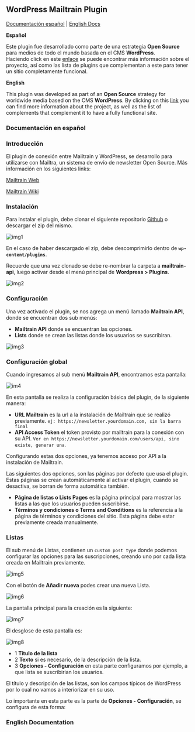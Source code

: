 ## WordPress Mailtrain Plugin

[Documentación español](#spanish) | [English Docs](#english)

**Español**

Este plugin fue desarrollado como parte de una estrategia **Open Source** para medios de todo el mundo basada en el CMS **WordPress**.  
Haciendo click en este [enlace](https://tiempoar.com.ar/proyecto-colaborativo/) se puede encontrar más información sobre el proyecto, así como las lista de plugins que complementan a este para tener un sitio completamente funcional.

**English**

This plugin was developed as part of an **Open Source** strategy for worldwide media based on the CMS **WordPress**.
By clicking on this [link](https://tiempoar.com.ar/proyecto-colaborativo/) you can find more information about the project, as well as the list of complements that complement it to have a fully functional site.

### <a id="spanish"></a> Documentación en español

### Introducción

El plugin de conexión entre Mailtrain y WordPress, se desarrollo para utilizarse con Mailtra, un sistema de envío de newsletter Open Source. Más información en los siguientes links:

[Mailtrain Web](https://mailtrain.org/)

[Mailtrain Wiki](https://github.com/Mailtrain-org/mailtrain/wiki)


### Instalación

Para instalar el plugin, debe clonar el siguiente repositorio [Github](https://bitbucket.org/genosha/ad-manager-plugin) o descargar el zip del mismo.

![img1](docs/img/img1.png)

En el caso de haber descargado el zip, debe descomprimirlo dentro de **`wp-content/plugins`**.

Recuerde que una vez clonado se debe re-nombrar la carpeta a **mailtrain-api**, luego activar desde el menú principal de **Wordpress > Plugins**.

![img2](docs/img/img2.png)


### Configuración

Una vez activado el plugin, se nos agrega un menú llamado **Mailtrain API**, donde se encuentran dos sub menús:

- **Mailtrain API** donde se encuentran las opciones.
- **Lists** donde se crean las listas donde los usuarios se suscribiran.

![img3](docs/img/img3.png)

### Configuración global

Cuando ingresamos al sub menú **Mailtrain API**, encontramos esta pantalla:

![im4](docs/img/img4.png)

En esta pantalla se realiza la configuración básica del plugin, de la siguiente manera:

- **URL Mailtrain** es la url a la instalación de Mailtrain que se realizó previamente. `ej: https://newsletter.yourdomain.com, sin la barra final`
- **API Access Token** el token provisto por mailtrain para la conexión con su API. `Ver en https://newsletter.yourdomain.com/users/api, sino existe, generar una`.

Configurando estas dos opciones, ya tenemos acceso por API a la instalación de Mailtrain.

Las siguientes dos opciones, son las páginas por defecto que usa el plugin. Estas páginas se crean automáticamente al activar el plugin, cuando se desactiva, se borran de forma automática también.

- **Página de listas o Lists Pages** es la página principal para mostrar las listas a las que los usuarios pueden suscribirse.
- **Términos y condiciones o Terms and Conditions** es la referencia a la página de términos y condiciones del sitio. Esta página debe estar previamente creada manualmente.

### Listas

El sub menú de Listas, contienen un `custom post type` donde podemos configurar las opciones para las suscripciones, creando uno por cada lista creada en Mailtrain previamente.

![img5](docs/img/img5.png)

Con el botón de **Añadir nueva** podes crear una nueva Lista.

![img6](docs/img/img6.png)

La pantalla principal para la creación es la siguiente:

![img7](docs/img/img7.png)

El desglose de esta pantalla es:

![img8](docs/img/img8.png)

- 1 **Título de la lista**
- 2 **Texto** si es necesarío, de la descripción de la lista.
- 3 **Opciones - Configuración** en esta parte configuramos por ejemplo, a que lista se suscribirian los usuarios.

El título y descripción de las listas, son los campos típicos de WordPress por lo cual no vamos a interiorizar en su uso.

Lo importante en esta parte es la parte de **Opciones - Configuración**, se configura de esta forma:





### <a id="english"></a> English Documentation